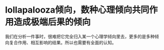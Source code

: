 # lollapalooza倾向，数种心理倾向共同作用造成极端后果的倾向

我们在分析一件事时，很难把它完全归入某一个心理学倾向里去，更多的是多种倾向复合作用、相互影响的结果。所以也需要有全面的认知。
